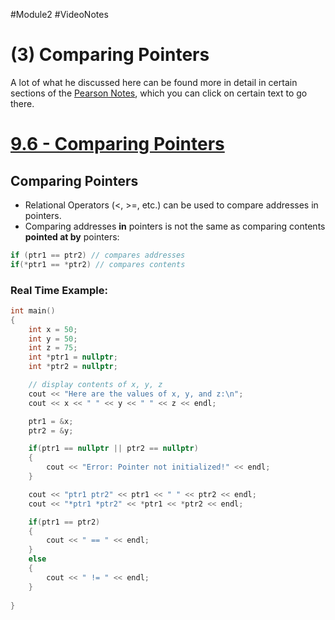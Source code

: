 #Module2 #VideoNotes
# (3) Comparing Pointers
A lot of what he discussed here can be found more in detail in certain sections of the [Pearson Notes](../Pearson%20Notes), which you can click on certain text to go there.
# [9.6 - Comparing Pointers](../Pearson%20Notes/9.6%20-%20Comparing%20Pointers.md)
## Comparing Pointers
- Relational Operators (<, >=, etc.) can be used to compare addresses in pointers.
- Comparing addresses **in** pointers is not the same as comparing contents **pointed at by** pointers:
```c++
if (ptr1 == ptr2) // compares addresses
if(*ptr1 == *ptr2) // compares contents
```

### Real Time Example:
```c++
int main()
{
	int x = 50;
	int y = 50;
	int z = 75;
	int *ptr1 = nullptr;
	int *ptr2 = nullptr;

	// display contents of x, y, z
	cout << "Here are the values of x, y, and z:\n";
	cout << x << " " << y << " " << z << endl;

	ptr1 = &x;
	ptr2 = &y;

	if(ptr1 == nullptr || ptr2 == nullptr)
	{
		cout << "Error: Pointer not initialized!" << endl;
	}

	cout << "ptr1 ptr2" << ptr1 << " " << ptr2 << endl;
	cout << "*ptr1 *ptr2" << *ptr1 << *ptr2 << endl;

	if(ptr1 == ptr2)
	{
		cout << " == " << endl;
	}
	else
	{
		cout << " != " << endl;
	}
	
}
```

